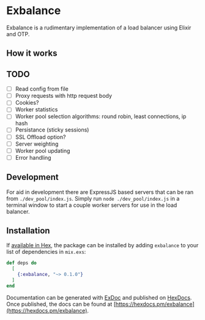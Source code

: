 # Exbalance
Exbalance is a rudimentary implementation of a load balancer using Elixir and OTP.

## How it works


## TODO
- [ ] Read config from file
- [ ] Proxy requests with http request body
- [ ] Cookies?
- [ ] Worker statistics
- [ ] Worker pool selection algorithms: round robin, least connections, ip hash
- [ ] Persistance (sticky sessions)
- [ ] SSL Offload option?
- [ ] Server weighting
- [ ] Worker pool updating
- [ ] Error handling

## Development
For aid in development there are ExpressJS based servers that can be ran from ```./dev_pool/index.js```. Simply run ```node ./dev_pool/index.js``` in a terminal window to start a couple worker servers for use in the load balancer.

## Installation

If [available in Hex](https://hex.pm/docs/publish), the package can be installed
by adding `exbalance` to your list of dependencies in `mix.exs`:

```elixir
def deps do
  [
    {:exbalance, "~> 0.1.0"}
  ]
end
```

Documentation can be generated with [ExDoc](https://github.com/elixir-lang/ex_doc)
and published on [HexDocs](https://hexdocs.pm). Once published, the docs can
be found at [https://hexdocs.pm/exbalance](https://hexdocs.pm/exbalance).

